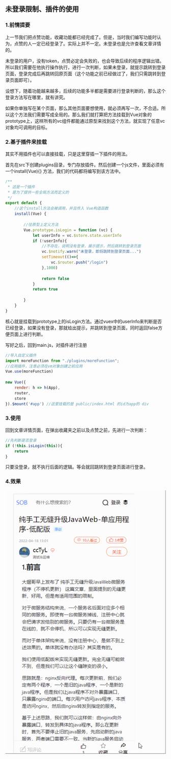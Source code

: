 ## 未登录限制、插件的使用

### 1.前情提要

上一节我们把点赞功能，收藏功能都已经完成了。但是，当时我们编写功能时认为，点赞的人一定已经登录了。实际上并不一定。未登录也是允许查看文章详情的。

未登录的用户，没有token，点赞必定会失败的，也会导致后续的程序逻辑出错。所以我们需要在他执行操作执行，进行一次判断，如果未登录，就提示跳转到登录页面，登录完成后再跳转回原页面（这个功能之前已经做过了，我们只需跳转到登录页面即可）。

设想下，随着功能越来越多，后续的功能多半都是需要进行登录判断的，那么这个登录方法写在哪里，就有讲究。

如果你单独写在某个页面，那么其他页面要想使用，就必须再写一次，不合适。所以这个方法我们需要写成全局的。那么我们就打算把方法挂载到Vue对象的prototype上，这样所有的vc组件都能通过原型来找到这个方法，就实现了任意vc对象均可调用的目标。

### 2.基于插件来挂载

其实不用插件也可以直接挂载，只是这里穿插一下插件的用法。

首先在src下创建plugins目录，专门存放插件。然后创建一个js文件，里面必须有一个install(Vue){} 方法，我们的代码都将编写到该方法中。

```js
/**
 * 这是一个插件
 * 是为了提供一些全局方法而定义的
 */
export default {
    //这个install方法会被调用，并且传入 Vue构造函数
    install(Vue) {

        //往原型上定义方法
        Vue.prototype.isLogin = function (vc) {
            let userInfo = vc.$store.state.userInfo
            if (!userInfo){
                //不存在，说明没有登录，展示提示，然后跳转到登录页面
                vc.$notify.warn("未登录，即将跳转到登录页面...")
                setTimeout(()=>{
                    vc.$router.push("/login")
                },1000)

                return false
            }
            return true

        }
    }
}
```

核心就是挂载到prototype上的isLogin方法。通过vuex中的userInfo来判断是否已经登录，如果没有登录，那就给出提示，并跳转到登录页面，同时返回false方便页面上进行判断。

写好之后，回到main.js，对插件进行注册

```js
//导入自定义插件
import moreFunction from "./plugins/moreFunction";
//应用插件，注意必须在vm对象创建之前应用
Vue.use(moreFunction)

new Vue({
    render: h => h(App),
    router,
    store
}).$mount('#app') //这里挂载的是 public/index.html 的id为app的 div
```

### 3.使用

回到文章详情页面，在弹出收藏夹之前以及点赞之前，先进行一次判断：

```js
//先判断是否登录
if (!this.isLogin(this)){
    return
}
```

只要没登录，就不执行后面的逻辑。等会就回跳转到登录页面进行登录。



### 4.效果

![限制效果](31.未登录限制、插件的使用.assets/限制效果.gif)